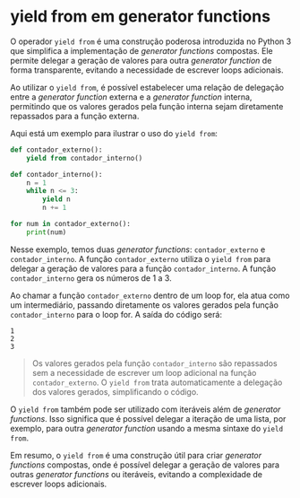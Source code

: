 # yield from em generator functions

O operador `yield from` é uma construção poderosa introduzida no Python 3 que simplifica a implementação de _generator functions_ compostas. Ele permite delegar a geração de valores para outra _generator function_ de forma transparente, evitando a necessidade de escrever loops adicionais.

Ao utilizar o `yield from`, é possível estabelecer uma relação de delegação entre a _generator function_ externa e a _generator function_ interna, permitindo que os valores gerados pela função interna sejam diretamente repassados para a função externa.

Aqui está um exemplo para ilustrar o uso do `yield from`:

```python
def contador_externo():
    yield from contador_interno()

def contador_interno():
    n = 1
    while n <= 3:
        yield n
        n += 1

for num in contador_externo():
    print(num)
```

Nesse exemplo, temos duas _generator functions_: `contador_externo` e `contador_interno`. A função `contador_externo` utiliza o `yield from` para delegar a geração de valores para a função `contador_interno`. A função `contador_interno` gera os números de 1 a 3.

Ao chamar a função `contador_externo` dentro de um loop for, ela atua como um intermediário, passando diretamente os valores gerados pela função `contador_interno` para o loop for. A saída do código será:

```
1
2
3
```

> Os valores gerados pela função `contador_interno` são repassados sem a necessidade de escrever um loop adicional na função `contador_externo`. O `yield from` trata automaticamente a delegação dos valores gerados, simplificando o código.

O `yield from` também pode ser utilizado com iteráveis além de _generator functions_. Isso significa que é possível delegar a iteração de uma lista, por exemplo, para outra _generator function_ usando a mesma sintaxe do `yield from`.

Em resumo, o `yield from` é uma construção útil para criar _generator functions_ compostas, onde é possível delegar a geração de valores para outras _generator functions_ ou iteráveis, evitando a complexidade de escrever loops adicionais.